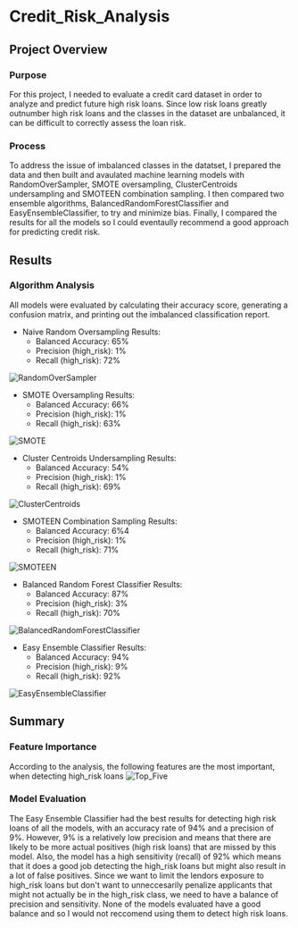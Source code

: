 # Credit_Risk_Analysis

## Project Overview
### Purpose
For this project, I needed to evaluate a credit card dataset in order to analyze and predict future high risk loans.  Since low risk loans greatly outnumber high risk loans and the classes in the dataset are unbalanced, it can be difficult to correctly assess the loan risk.  
### Process
To address the issue of imbalanced classes in the datatset, I prepared the data and then built and avaulated machine learning models with RandomOverSampler, SMOTE oversampling, ClusterCentroids undersampling and SMOTEEN combination sampling.  I then compared two ensemble algorithms, BalancedRandomForestClassifier and EasyEnsembleClassifier, to try and minimize bias.  Finally, I compared the results for all the models so I could eventaully recommend a good approach for predicting credit risk.   

## Results
### Algorithm Analysis
All models were evaluated by calculating their accuracy score, generating a confusion matrix, and printing out the imbalanced classification report.

* Naive Random Oversampling Results:
    * Balanced Accuracy:  65%
    * Precision (high_risk):  1%  
    * Recall (high_risk):  72%
    
![RandomOverSampler](https://user-images.githubusercontent.com/115426070/219732377-7e050985-deea-4cd1-ba90-74e657c3c6a4.png)




* SMOTE Oversampling Results:
    * Balanced Accuracy:  66%
    * Precision (high_risk):  1%  
    * Recall (high_risk):  63%

![SMOTE](https://user-images.githubusercontent.com/115426070/219732450-18696698-0f74-4814-845b-fdc5a9700383.png)



* Cluster Centroids Undersampling Results:
    * Balanced Accuracy:  54%
    * Precision (high_risk):  1%
    * Recall (high_risk):  69%

![ClusterCentroids](https://user-images.githubusercontent.com/115426070/219732522-32d653e3-7977-40c3-bba4-dd0b115cdeed.png)



* SMOTEEN Combination Sampling Results:
    * Balanced Accuracy:  6%4
    * Precision (high_risk):  1% 
    * Recall (high_risk):  71%

![SMOTEEN](https://user-images.githubusercontent.com/115426070/219732590-bfcf8e3b-0bce-4c13-8dc8-741f68ef431e.png)



* Balanced Random Forest Classifier Results:
    * Balanced Accuracy:  87%
    * Precision (high_risk):  3% 
    * Recall (high_risk):  70%

![BalancedRandomForestClassifier](https://user-images.githubusercontent.com/115426070/219732655-02f30425-e595-4b72-a113-0f6d38c2a59d.png)



* Easy Ensemble Classifier Results:
    * Balanced Accuracy:  94%
    * Precision (high_risk):  9% 
    * Recall (high_risk):  92%

![EasyEnsembleClassifier](https://user-images.githubusercontent.com/115426070/219732700-9b33d2dc-dd25-4cbb-a99b-26970fa5cd08.png)




## Summary
### Feature Importance
According to the analysis, the following features are the most important, when detecting high_risk loans
![Top_Five](https://user-images.githubusercontent.com/115426070/219732750-43711432-35b7-4820-bcc1-4a2aeca887ef.png)



### Model Evaluation
The Easy Ensemble Classifier had the best results for detecting high risk loans of all the models, with an accuracy rate of 94% and a precision of 9%.   However, 9% is a relatively low precision and means that there are likely to be more actual positives (high risk loans) that are missed by this model. Also, the model has a high sensitivity (recall) of 92% which means that it does a good job detecting the high_risk loans but might also result in a lot of false positives.  Since we want to limit the lendors exposure to high_risk loans but don't want to unneccesarily penalize applicants that might not actually be in the high_risk class, we need to have a balance of precision and sensitivity.  None of the models evaluated have a good balance and so I would not reccomend using them to detect high risk loans.   




 
